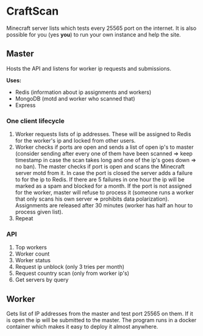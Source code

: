 # CraftScan

Minecraft server lists which tests every 25565 port on the internet. It is also possible for you (yes **you**) to run your own instance and help the site. 

## Master

Hosts the API and listens for worker ip requests and submissions. 

**Uses:**

- Redis (information about ip assignments and workers)
- MongoDB (motd and worker who scanned that)
- Express

### One client lifecycle

1. Worker requests lists of ip addresses. These will be assigned to Redis for the worker's ip and locked from other users.
2. Worker checks if ports are open and sends a list of open ip's to master (consider sending after every one of them have been scanned => keep timestamp in case the scan takes long and one of the ip's goes down => no ban). The master checks if port is open and scans the Minecraft server motd from it. In case the port is closed the server adds a failure to for the ip to Redis. If there are 5 failures in one hour the ip will be marked as a spam and blocked for a month. If the port is not assigned for the worker, master will refuse to process it (someone runs a worker that only scans his own server => prohibits data polarization). Assignments are released after 30 minutes (worker has half an hour to process given list).
3. Repeat


### API


1. Top workers
2. Worker count
3. Worker status
4. Request ip unblock (only 3 tries per month)
5. Request country scan (only from worker ip's)
6. Get servers by query

## Worker

Gets list of IP addresses from the master and test port 25565 on them. If it is open the ip will be submitted to the master. The program runs in a docker container which makes it easy to deploy it almost anywhere. 